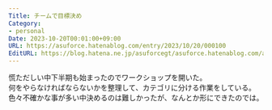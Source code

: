 ```yaml
---
Title: チームで目標決め
Category:
- personal
Date: 2023-10-20T00:01:00+09:00
URL: https://asuforce.hatenablog.com/entry/2023/10/20/000100
EditURL: https://blog.hatena.ne.jp/asuforcegt/asuforce.hatenablog.com/atom/entry/6801883189052144777
---
```


慌ただしい中下半期も始まったのでワークショップを開いた。  
何をやらなければならないかを整理して、カテゴリに分ける作業をしている。  
色々不確かな事が多い中決めるのは難しかったが、なんとか形にできたのでは。
